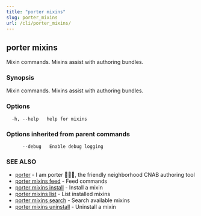 ```yaml
---
title: "porter mixins"
slug: porter_mixins
url: /cli/porter_mixins/
---
```

## porter mixins

Mixin commands. Mixins assist with authoring bundles.

### Synopsis

Mixin commands. Mixins assist with authoring bundles.

### Options

```
  -h, --help   help for mixins
```

### Options inherited from parent commands

```
      --debug   Enable debug logging
```

### SEE ALSO

* [porter](/cli/porter/)	 - I am porter 👩🏽‍✈️, the friendly neighborhood CNAB authoring tool
* [porter mixins feed](/cli/porter_mixins_feed/)	 - Feed commands
* [porter mixins install](/cli/porter_mixins_install/)	 - Install a mixin
* [porter mixins list](/cli/porter_mixins_list/)	 - List installed mixins
* [porter mixins search](/cli/porter_mixins_search/)	 - Search available mixins
* [porter mixins uninstall](/cli/porter_mixins_uninstall/)	 - Uninstall a mixin

